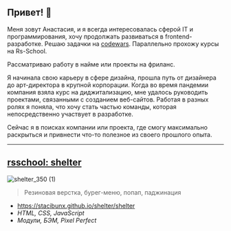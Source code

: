 ## Привет! 👋

Меня зовут Анастасия, 
и я всегда интересовалась сферой IT и программирования, хочу продолжать развиваться в frontend-разработке. 
Решаю задачки на [codewars](https://www.codewars.com/users/rsschool_5cd596d36366c98e). Параллельно прохожу курсы на Rs-School.

Рассматриваю работу в найме или проекты на фриланс.

Я начинала свою карьеру в сфере дизайна, прошла путь от дизайнера до арт-директора в крупной корпорации. Когда во время пандемии компания взяла курс на диджитализацию, мне удалось руководить проектами, связанными с созданием веб-сайтов. Работая в разных ролях я поняла, что хочу стать частью команды, которая непосредственно участвует в разработке.

Сейчас я в поисках компании или проекта, где смогу максимально раскрыться и привнести что-то полезное из своего прошлого опыта.
___

## [rsschool: shelter](https://github.com/StaciBunx/shelter)
![shelter_350 (1)](https://github.com/user-attachments/assets/14f561b6-2a67-45a1-b8fe-3bb9fb91843a)

> Резиновая верстка, бурег-меню, попап, паджинация

- https://stacibunx.github.io/shelter/shelter
- *HTML, CSS, JavaScript*
- *Модули, БЭМ, Pixel Perfect*

